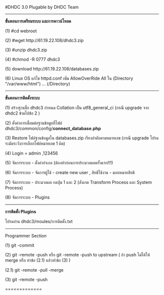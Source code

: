 #DHDC 3.0 Plugable  by DHDC Team
<hr>

<p><b>ขั้นตอนการเตรียมระบบ และการดาวน์โหลด</b>
<p>(1) #cd webroot
<p>(2) #wget  http://61.19.22.108/dhdc3.zip
<p>(3) #unzip dhdc3.zip
<p>(4) #chmod -R 0777 dhdc3
<p>(5) download   http://61.19.22.108/databases.zip
<p>(6) Linux OS แก้ไข httpd.conf เพิ่ม AllowOverRide  All ใน (Directory "/var/www/html") ... (/Directory)
<hr>
<p> <b>ขั้นตอนการติดตั้งระบบ</b>
<p>(1) สร้างฐานชื่อ dhdc3 กำหนด Collation เป็น utf8_general_ci (กรณี upgrade จาก dhdc2 ข้ามไปข้อ 2 )
<p>(2) ตั้งค่าการเชื่อมต่อฐานข้อมูลที่ไฟล์ dhdc3/common/config/<b>connect_database.php</b>
<p>(3) Restore ไฟล์ฐานข้อมูลใน databases.zip เรียงลำดับตามหมายเลข (กรณี upgrade โปรดระมัดระวังการเลือกไฟล์หมายเลข 1 ผิด)
<p>(4) Login = admin ,123456
<p>(5) จัดการระบบ - ตั้งค่าอำเภอ (ต้องทำก่อนการประมวลผลครั้งแรก!!!) 
<p>(6) จัดการระบบ - จัดการผู้ใช้ - create new user , สิทธิใช้งาน - มอบหมายสิทธิ
<p>(7) จัดการระบบ - ประมวลผล กดปุ่ม 1 และ 2  (สังเกต Transform Process และ System Process)
<p>(8) จัดการระบบ - Plugins

<hr>
<p><b>การติดตั้ง Plugins</b>
<p>โปรดอ่าน dhdc3/moules/การติดตั้ง.txt


<hr>
<p>Programmer Section
<p> (1) git -commit
<p> (2) git -remote -push หรือ git -remote -push to upstream ( ถ้า push ไม่ได้ให้ merge หรือ ทำข้อ (2.1) แล้วทำข้อ (3) )
<p> (2.1) git -remote -pull -merge
<p> (3) git -remote -push
<p>=============


